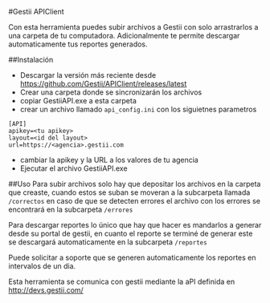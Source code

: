 #Gestii APIClient

Con esta herramienta puedes subir archivos a Gestii con solo arrastrarlos a una carpeta de tu computadora. Adicionalmente te permite descargar automaticamente tus reportes generados.


##Instalación 

 * Descargar la versión más reciente desde https://github.com/Gestii/APIClient/releases/latest
 * Crear una carpeta donde se sincronizarán los archivos
 * copiar GestiiAPI.exe a esta carpeta
 * crear un archivo llamado `api_config.ini` con los siguietnes parametros
```
[API]
apikey=<tu apikey>
layout=<id del layout>
url=https://<agencia>.gestii.com
```
* cambiar la apikey y la URL a los valores de tu agencia 
* Ejecutar el archivo GestiiAPI.exe
 
##Uso
  Para subir archivos solo hay que depositar los archivos en la carpeta que creaste, cuando estos se suban se moveran a la subcarpeta llamada `/correctos` en caso de que se detecten errores el archivo con los errores se encontrará en la subcarpeta `/errores`

Para descargar  reportes lo único que hay que hacer es mandarlos a generar desde su portal de gestii, en cuanto el reporte se terminé de generar este se descargará automaticamente en la subcarpeta `/reportes`

Puede solicitar a soporte que se generen automaticamente los reportes en intervalos de un dia.


Esta herramienta se comunica con gestii mediante la aPI definida en http://devs.gestii.com/ 

